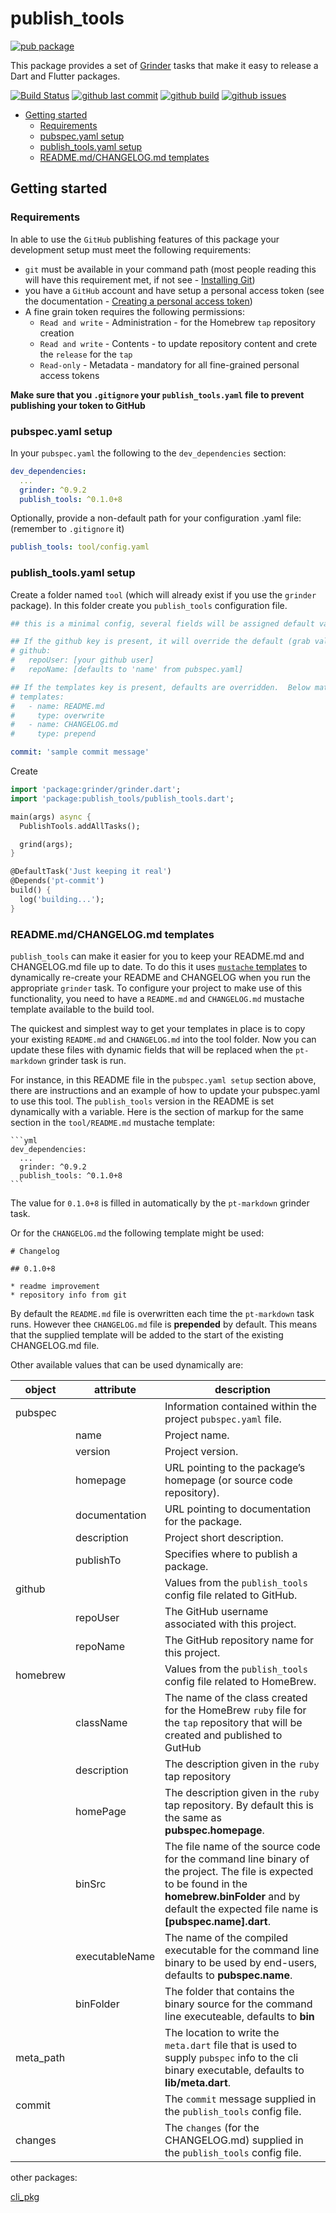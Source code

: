 # publish_tools

[![pub package](https://img.shields.io/pub/v/publish_tools.svg)](https://pub.dartlang.org/packages/publish_tools)

This package provides a set of [Grinder](https://pub.dev/packages/grinder) tasks that make it easy to release a Dart and Flutter packages.

[![Build Status](https://github.com/faithoflifedev/publish_tools/workflows/Dart/badge.svg)](https://github.com/faithoflifedev/publish_tools/actions) [![github last commit](https://shields.io/github/last-commit/faithoflifedev/publish_tools)](https://shields.io/github/last-commit/faithoflifedev/publish_tools) [![github build](https://shields.io/github/workflow/status/faithoflifedev/publish_tools/Dart)](https://shields.io/github/workflow/status/faithoflifedev/publish_tools/Dart) [![github issues](https://shields.io/github/issues/faithoflifedev/publish_tools)](https://shields.io/github/issues/faithoflifedev/publish_tools)

- [Getting started](#getting-started)
  - [Requirements](#requirements)
  - [pubspec.yaml setup](#pubspecyaml-setup)
  - [publish\_tools.yaml setup](#publish_toolsyaml-setup)
  - [README.md/CHANGELOG.md templates](#readmemdchangelogmd-templates)

## Getting started

### Requirements

In able to use the `GitHub` publishing features of this package your development setup must meet the following requirements:

* `git` must be available in your command path (most people reading this will have this requirement met, if not see - [Installing Git](https://git-scm.com/book/en/v2/Getting-Started-Installing-Git))
* you have a `GitHub` account and have setup a personal access token (see the documentation - [Creating a personal access token](https://docs.github.com/en/authentication/keeping-your-account-and-data-secure/creating-a-personal-access-token))
* A fine grain token requires the following permissions:
  *  `Read and write` - Administration - for the Homebrew `tap` repository creation
  *  `Read and write` - Contents - to update repository content and crete the `release` for the `tap`
  *  `Read-only` - Metadata - mandatory for all fine-grained personal access tokens

__Make sure that you `.gitignore` your `publish_tools.yaml` file to prevent publishing your token to GitHub__

### pubspec.yaml setup

In your `pubspec.yaml` the following to the `dev_dependencies` section:

```yml
dev_dependencies:
  ...
  grinder: ^0.9.2
  publish_tools: ^0.1.0+8
```

Optionally, provide a non-default path for your configuration .yaml file: (remember to `.gitignore` it)

```yml
publish_tools: tool/config.yaml
``` 

### publish_tools.yaml setup

Create a folder named `tool` (which will already exist if you use the `grinder` package).  In this folder create you `publish_tools` configuration file.

```yml
## this is a minimal config, several fields will be assigned default values

## If the github key is present, it will override the default (grab values from .git folder)
# github:
#   repoUser: [your github user]
#   repoName: [defaults to 'name' from pubspec.yaml]

## If the templates key is present, defaults are overridden.  Below matches the default config.
# templates:
#   - name: README.md
#     type: overwrite
#   - name: CHANGELOG.md
#     type: prepend

commit: 'sample commit message'
```

Create 

```dart
import 'package:grinder/grinder.dart';
import 'package:publish_tools/publish_tools.dart';

main(args) async {
  PublishTools.addAllTasks();

  grind(args);
}

@DefaultTask('Just keeping it real')
@Depends('pt-commit')
build() {
  log('building...');
}
```

### README.md/CHANGELOG.md templates

`publish_tools` can make it easier for you to keep your README.md and CHANGELOG.md file up to date.  To do this it uses [`mustache` templates](https://mustache.github.io/) to dynamically re-create your README and CHANGELOG when you run the appropriate `grinder` task.  To configure your project to make use of this functionality, you need to have a `README.md` and `CHANGELOG.md` mustache template available to the build tool.

The quickest and simplest way to get your templates in place is to copy your existing `README.md` and `CHANGELOG.md` into the tool folder.  Now you can update these files with dynamic fields that will be replaced when the `pt-markdown` grinder task is run.

For instance, in this README file in the `pubspec.yaml setup` section above, there are instructions and an example of how to update your pubspec.yaml to use this tool.  The `publish_tools` version in the README is set dynamically with a variable.  Here is the section of markup for the same section in the `tool/README.md` mustache template:

````text
```yml
dev_dependencies:
  ...
  grinder: ^0.9.2
  publish_tools: ^0.1.0+8
```
````

The value for `0.1.0+8` is filled in automatically by the `pt-markdown` grinder task.

Or for the `CHANGELOG.md` the following template might be used:

```text
# Changelog

## 0.1.0+8

* readme improvement
* repository info from git

```

By default the `README.md` file is overwritten each time the `pt-markdown` task runs.  However thee `CHANGELOG.md` file is **prepended** by default.  This means that the supplied template will be added to the start of the existing CHANGELOG.md file.

Other available values that can be used dynamically are:

| object    | attribute     | description |
| --------- | --------------- | ----------- |
| pubspec   |                 | Information contained within the project `pubspec.yaml` file. |
|           | name            | Project name. |
|           | version         | Project version. |
|           | homepage        | URL pointing to the package’s homepage (or source code repository). |
|           | documentation   | URL pointing to documentation for the package.
|           | description     | Project short description. |
|           | publishTo       | Specifies where to publish a package. |
| github    |                 | Values from the `publish_tools` config file related to GitHub. |
|           | repoUser        | The GitHub username associated with this project. |
|           | repoName        | The GitHub repository name for this project. |
| homebrew  |                 | Values from the `publish_tools` config file related to HomeBrew.
|           | className       | The name of the class created for the HomeBrew `ruby` file for the `tap` repository that will be created and published to GutHub |
|           | description     | The description given in the `ruby` tap repository |
|           | homePage        | The description given in the `ruby` tap repository.  By default this is the same as **pubspec.homepage**. |
|           | binSrc          | The file name of the source code for the command line binary of the project.  The file is expected to be found in the **homebrew.binFolder** and by default the expected file name is **\[pubspec.name].dart**. |
|           | executableName  | The name of the compiled executable for the command line binary to be used by end-users, defaults to **pubspec.name**. |
|           | binFolder       | The folder that contains the binary source for the command line executeable, defaults to **bin** |
| meta_path |                 | The location to write the `meta.dart` file that is used to supply `pubspec` info to the cli binary executable, defaults to **lib/meta.dart**. |
| commit    |                 | The `commit` message supplied in the `publish_tools` config file. |
| changes   |                 | The `changes` (for the CHANGELOG.md) supplied in the `publish_tools` config file. |


other packages:

[cli_pkg](https://pub.dev/packages/cli_pkg)